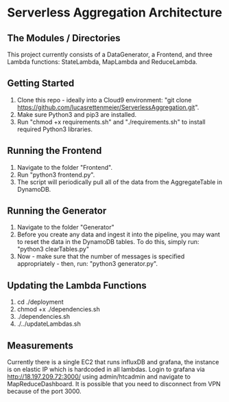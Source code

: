 # Serverless Aggregation Architecture

## The Modules / Directories
This project currently consists of a DataGenerator, a Frontend, and three Lambda functions: StateLambda, MapLambda and ReduceLambda.

## Getting Started

1. Clone this repo - ideally into a Cloud9 environment: "git clone https://github.com/lucasrettenmeier/ServerlessAggregation.git".
2. Make sure Python3 and pip3 are installed.
3. Run "chmod +x requirements.sh" and "./requirements.sh" to install required Python3 libraries.

## Running the Frontend

1. Navigate to the folder "Frontend".
2. Run "python3 frontend.py".
3. The script will periodically pull all of the data from the AggregateTable in DynamoDB.

## Running the Generator

1. Navigate to the folder "Generator"
2. Before you create any data and ingest it into the pipeline, you may want to reset the data in the DynamoDB tables. To do this, simply run: "python3 clearTables.py"
3. Now - make sure that the number of messages is specified appropriately - then, run: "python3 generator.py".

## Updating the Lambda Functions
1. cd ./deployment
2. chmod +x ./dependencies.sh
3. ./dependencies.sh
3. ./../updateLambdas.sh

## Measurements
Currently there is a single EC2 that runs influxDB and grafana, the instance is on elastic IP which is hardcoded in all lambdas. Login to grafana via http://18.197.209.72:3000/ using admin/htcadmin and navigate to MapReduceDashboard. It is possible that you need to disconnect from VPN because of the port 3000. 